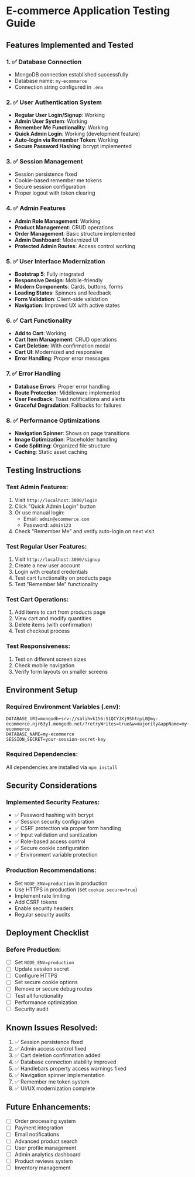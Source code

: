 # E-commerce Application Testing Guide

## Features Implemented and Tested

### 1. ✅ Database Connection
- MongoDB connection established successfully
- Database name: `my-ecommerce`
- Connection string configured in `.env`

### 2. ✅ User Authentication System
- **Regular User Login/Signup**: Working
- **Admin User System**: Working
- **Remember Me Functionality**: Working
- **Quick Admin Login**: Working (development feature)
- **Auto-login via Remember Token**: Working
- **Secure Password Hashing**: bcrypt implemented

### 3. ✅ Session Management
- Session persistence fixed
- Cookie-based remember me tokens
- Secure session configuration
- Proper logout with token clearing

### 4. ✅ Admin Features
- **Admin Role Management**: Working
- **Product Management**: CRUD operations
- **Order Management**: Basic structure implemented
- **Admin Dashboard**: Modernized UI
- **Protected Admin Routes**: Access control working

### 5. ✅ User Interface Modernization
- **Bootstrap 5**: Fully integrated
- **Responsive Design**: Mobile-friendly
- **Modern Components**: Cards, buttons, forms
- **Loading States**: Spinners and feedback
- **Form Validation**: Client-side validation
- **Navigation**: Improved UX with active states

### 6. ✅ Cart Functionality
- **Add to Cart**: Working
- **Cart Item Management**: CRUD operations
- **Cart Deletion**: With confirmation modal
- **Cart UI**: Modernized and responsive
- **Error Handling**: Proper error messages

### 7. ✅ Error Handling
- **Database Errors**: Proper error handling
- **Route Protection**: Middleware implemented
- **User Feedback**: Toast notifications and alerts
- **Graceful Degradation**: Fallbacks for failures

### 8. ✅ Performance Optimizations
- **Navigation Spinner**: Shows on page transitions
- **Image Optimization**: Placeholder handling
- **Code Splitting**: Organized file structure
- **Caching**: Static asset caching

## Testing Instructions

### Test Admin Features:
1. Visit `http://localhost:3000/login`
2. Click "Quick Admin Login" button
3. Or use manual login:
   - Email: `admin@ecommerce.com`
   - Password: `admin123`
4. Check "Remember Me" and verify auto-login on next visit

### Test Regular User Features:
1. Visit `http://localhost:3000/signup`
2. Create a new user account
3. Login with created credentials
4. Test cart functionality on products page
5. Test "Remember Me" functionality

### Test Cart Operations:
1. Add items to cart from products page
2. View cart and modify quantities
3. Delete items (with confirmation)
4. Test checkout process

### Test Responsiveness:
1. Test on different screen sizes
2. Check mobile navigation
3. Verify form layouts on smaller screens

## Environment Setup

### Required Environment Variables (.env):
```
DATABASE_URI=mongodb+srv://salihvk156:S1QCYJKj9ShtqyL0@my-ecommerce.njr63y1.mongodb.net/?retryWrites=true&w=majority&appName=my-ecommerce
DATABASE_NAME=my-ecommerce
SESSION_SECRET=your-session-secret-key
```

### Required Dependencies:
All dependencies are installed via `npm install`

## Security Considerations

### Implemented Security Features:
- ✅ Password hashing with bcrypt
- ✅ Session security configuration
- ✅ CSRF protection via proper form handling
- ✅ Input validation and sanitization
- ✅ Role-based access control
- ✅ Secure cookie configuration
- ✅ Environment variable protection

### Production Recommendations:
- Set `NODE_ENV=production` in production
- Use HTTPS in production (set `cookie.secure=true`)
- Implement rate limiting
- Add CSRF tokens
- Enable security headers
- Regular security audits

## Deployment Checklist

### Before Production:
- [ ] Set `NODE_ENV=production`
- [ ] Update session secret
- [ ] Configure HTTPS
- [ ] Set secure cookie options
- [ ] Remove or secure debug routes
- [ ] Test all functionality
- [ ] Performance optimization
- [ ] Security audit

## Known Issues Resolved:
1. ✅ Session persistence fixed
2. ✅ Admin access control fixed
3. ✅ Cart deletion confirmation added
4. ✅ Database connection stability improved
5. ✅ Handlebars property access warnings fixed
6. ✅ Navigation spinner implementation
7. ✅ Remember me token system
8. ✅ UI/UX modernization complete

## Future Enhancements:
- [ ] Order processing system
- [ ] Payment integration
- [ ] Email notifications
- [ ] Advanced product search
- [ ] User profile management
- [ ] Admin analytics dashboard
- [ ] Product reviews system
- [ ] Inventory management
